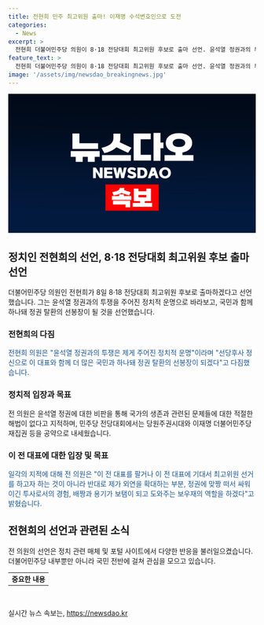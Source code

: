 ```yaml
---
title: 전현희 민주 최고위원 출마! 이재명 수석변호인으로 도전
categories:
  - News
excerpt: >
  전현희 더불어민주당 의원이 8·18 전당대회 최고위원 후보로 출마 선언. 윤석열 정권과의 투쟁, 이재명과 함께 정권 탈환 선봉장 다짐. 윤 대통령 부부 법의 심판대에 세우기 위한 담대한 지도부 선택 강조. 대통령 4년 중임제 개헌, 이전 대표 친분 경쟁과는 상반된 외연 확대와 정권 투쟁 경험으로 지지 얻겠다고 밝힘.
feature_text: >
  전현희 더불어민주당 의원이 8·18 전당대회 최고위원 후보로 출마 선언. 윤석열 정권과의 투쟁, 이재명과 함께 정권 탈환 선봉장 다짐. 윤 대통령 부부 법의 심판대에 세우기 위한 담대한 지도부 선택 강조. 대통령 4년 중임제 개헌, 이전 대표 친분 경쟁과는 상반된 외연 확대와 정권 투쟁 경험으로 지지 얻겠다고 밝힘.
image: '/assets/img/newsdao_breakingnews.jpg'
---
```


<p><img src="/assets/img/newsdao_breakingnews.jpg" alt="ontimetimes 속보" /></p>

<h2 data-ke-size="size26">정치인 전현희의 선언, 8·18 전당대회 최고위원 후보 출마 선언</h2>

<p data-ke-size="size16">더불어민주당 의원인 전현희가 8일 8·18 전당대회 최고위원 후보로 출마하겠다고 선언했습니다. 그는 윤석열 정권과의 투쟁을 주어진 정치적 운명으로 바라보고, 국민과 함께 하나돼 정권 탈환의 선봉장이 될 것을 선언했습니다.</p>

<h3>전현희의 다짐</h3>

<p data-ke-size="size16"><span style="color: #1a5490;">전현희 의원은 "윤석열 정권과의 투쟁은 제게 주어진 정치적 운명"이라며 "선당후사 정신으로 이 대표와 함께 더 많은 국민과 하나돼 정권 탈환의 선봉장이 되겠다"고 다짐했습니다.</span></p>

<h3>정치적 입장과 목표</h3>

<p data-ke-size="size16">전 의원은 윤석열 정권에 대한 비판을 통해 국가의 생존과 관련된 문제들에 대한 적절한 해법이 없다고 지적하며, 민주당 전당대회에서는 당원주권시대와 이재명 더불어민주당 재집권 등을 공약으로 내세웠습니다.</p>

<h3>이 전 대표에 대한 입장 및 목표</h3>

<p data-ke-size="size16"><span style="color: #1a5490;">일각의 지적에 대해 전 의원은 "이 전 대표를 팔거나 이 전 대표에 기대서 최고위원 선거를 하고자 하는 것이 아니라 반대로 제가 외연을 확대하는 부분, 정권에 맞짱 떠서 싸워 이긴 투사로서의 경험, 배짱과 용기가 보탬이 되고 도와주는 보우재의 역할을 하겠다"고 밝혔습니다.</span></p>

<h2 data-ke-size="size26">전현희의 선언과 관련된 소식</h2>

<p data-ke-size="size16">전 의원의 선언은 정치 관련 매체 및 포털 사이트에서 다양한 반응을 불러일으켰습니다. 더불어민주당 내부뿐만 아니라 국민 전반에 걸쳐 관심을 모으고 있습니다.</p>

<table>
<tbody>
<tr>
<td style="text-align: center; height: 17px;"><b>중요한 내용</b></td>
</tr>
</tbody>
</table>

<p data-ke-size="size16">&nbsp;</p>
실시간 뉴스 속보는, <a href="https://newsdao.kr" rel="dofollow">https://newsdao.kr</a>


